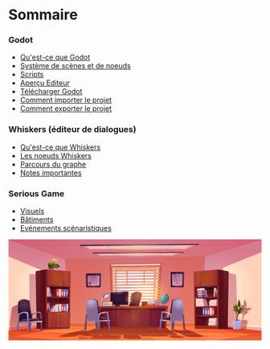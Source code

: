 # Sommaire

### Godot

- [Qu'est-ce que Godot]
- [Système de scènes et de noeuds]
- [Scripts]
- [Aperçu Editeur]
- [Télécharger Godot]
- [Comment importer le projet]
- [Comment exporter le projet]

### Whiskers (éditeur de dialogues)

- [Qu'est-ce que Whiskers]
- [Les noeuds Whiskers]
- [Parcours du graphe]
- [Notes importantes]

### Serious Game

- [Visuels]
- [Bâtiments]
- [Evénements scénaristiques]



![](assets/sprites/backgrounds/bureau_maire.png)

[Qu'est-ce que Godot]: /documentation/godot.md#godot-about
[Système de scènes et de noeuds]: /documentation/godot.md#godot-nodes
[Scripts]: /documentation/godot.md#godot-scripts
[Aperçu Editeur]: /documentation/godot.md#godot-editor
[Télécharger Godot]: /documentation/godot.md#godot-download
[Comment importer le projet]: /documentation/godot.md#godot-import-game
[Comment exporter le projet]: /documentation/godot.md#godot-export-game

[Qu'est-ce que Whiskers]: <>
[Les noeuds Whiskers]: <>
[Parcours du graphe]: <>
[Notes importantes]: <>

[Visuels]: <>
[Bâtiments]: <>
[Evénements scénaristiques]: <>
